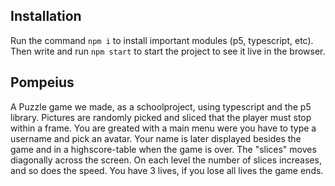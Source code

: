 
## Installation

Run the command `npm i` to install important modules (p5, typescript, etc). Then write and run `npm start` to start the project to see it live in the browser.

## Pompeius

A Puzzle game we made, as a schoolproject, using typescript and the p5 library. Pictures are randomly picked and sliced that the player must stop within a frame. You are greated with a main menu were you have to type a username and pick an avatar. Your name is later displayed besides the game and in a highscore-table when the game is over. The "slices" moves diagonally across the screen. On each level the number of slices increases, and so does the speed. You have 3 lives, if you lose all lives the game ends. 
